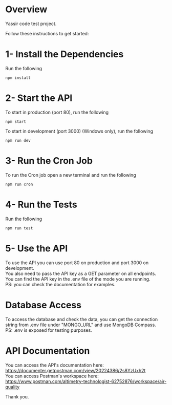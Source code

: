 # Overview

Yassir code test project.

Follow these instructions to get started:

# 1- Install the Dependencies
Run the following
```
npm install
```

# 2- Start the API
To start in production (port 80), run the following
```
npm start
```
To start in development (port 3000) (Windows only), run the following
```
npm run dev
```

# 3- Run the Cron Job
To run the Cron job open a new terminal and run the following
```
npm run cron
```

# 4- Run the Tests
Run the following
```
npm run test
```

# 5- Use the API
To use the API you can use port 80 on production and port 3000 on development.<br />
You also need to pass the API key as a GET parameter on all endpoints.<br />
You can find the API key in the .env file of the mode you are running.<br />
PS: you can check the documentation for examples.

# Database Access
To access the database and check the data, you can get the connection string from .env file under "MONGO_URL" and use MongoDB Compass.<br />
PS: .env is exposed for testing purposes.

# API Documentation
You can access the API's documentation here: https://documenter.getpostman.com/view/20224386/2s8YzUxh2t<br />
You can access Postman's workspace here: https://www.postman.com/altimetry-technologist-62752876/workspace/air-quality

Thank you.
